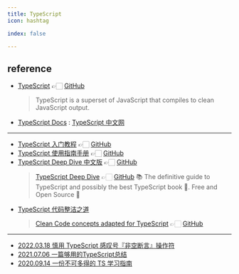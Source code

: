 ```yaml
---
title: TypeScript
icon: hashtag

index: false

---
```


## reference

- [TypeScript](https://www.typescriptlang.org/) 👉🏻 [GitHub](https://github.com/microsoft/TypeScript)
    > TypeScript is a superset of JavaScript that compiles to clean JavaScript output.
- [TypeScript Docs](https://www.typescriptlang.org/docs) : [TypeScript 中文网](https://ts.nodejs.cn/docs/)

------

- [TypeScript 入门教程](https://ts.xcatliu.com/) 👉🏻 [GitHub](https://github.com/xcatliu/typescript-tutorial)
- [TypeScript 使用指南手册](https://www.patrickzhong.com/TypeScript) 👉🏻 [GitHub](https://github.com/zhongsp/TypeScript)
- [TypeScript Deep Dive 中文版](https://jkchao.github.io/typescript-book-chinese) 👉🏻 [GitHub](https://github.com/jkchao/typescript-book-chinese)
    > [TypeScript Deep Dive](https://basarat.gitbook.io/typescript) 👉🏻 [GitHub](https://github.com/basarat/typescript-book)
    > 📚 The definitive guide to TypeScript and possibly the best TypeScript book 📖. Free and Open Source 🌹
- [TypeScript 代码整洁之道](https://github.com/pipiliang/clean-code-typescript) 
    > [Clean Code concepts adapted for TypeScript](https://labs42io.github.io/clean-code-typescript) 👉🏻 [GitHub](https://github.com/labs42io/clean-code-typescript)

------

- [2022.03.18 慎用 TypeScript 感叹号『非空断言』操作符](https://juejin.cn/post/7076293418988601375)
- [2021.07.06 一篇够用的TypeScript总结](https://juejin.cn/post/6981728323051192357)
- [2020.09.14 一份不可多得的 TS 学习指南](https://juejin.cn/post/6872111128135073806)